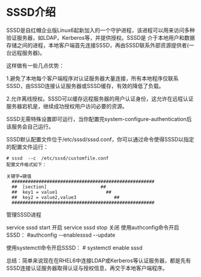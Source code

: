 # SSSD介绍
SSSD是自红帽企业版Linux6起新加入的一个守护进程，该进程可以用来访问多种验证服务器，如LDAP，Kerberos等，并提供授权。SSSD是
介于本地用户和数据存储之间的进程，本地客户端首先连接SSSD，再由SSSD联系外部资源提供者(一台远程服务器)。 

这样做有一些几点优势：

1.避免了本地每个客户端程序对认证服务器大量连接，所有本地程序仅联系SSSD，由SSSD连接认证服务器或SSSD缓存，有效的降低了负载。

2.允许离线授权。SSSD可以缓存远程服务器的用户认证身份，这允许在远程认证服务器宕机是，继续成功授权用户访问必要的资源。

SSSD无需特殊设置即可运行，当你配置完system-configure-authentication后该服务会自己运行。

SSSD默认配置文件位于/etc/sssd/sssd.conf，你可以通过命令使得SSSD以指定的配置文件运行：
```
# sssd  --c  /etc/sssd/customfile.conf
配置文件格式如下：

关键字=键值
  #####################################################
  ##  [section]                    ##
  ##  key1 = value1                  ##
  ##  key2 = value2,value3              ##
  #####################################################
```

管理SSSD进程

service  sssd  start 开启
service  sssd  stop 关闭
使用authconfig命令开启SSSD： #authconfig  --enablesssd  --update

使用systemctl命令开启SSSD： # systemctl  enable  sssd

总结：简单来说现在在RHEL6中连接LDAP或Kerberos等认证服务器，都是先有SSSD连接认证服务器取得认证与授权信息，再交于本地客户端程序。